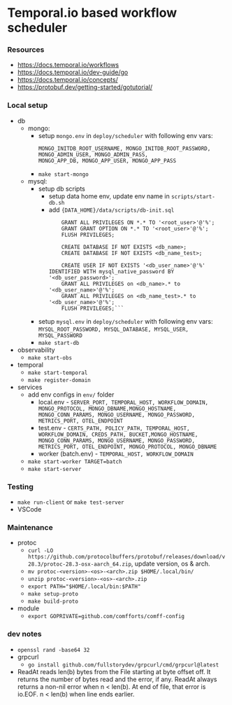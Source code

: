 # Temporal.io based workflow scheduler

### Resources
- https://docs.temporal.io/workflows
- https://docs.temporal.io/dev-guide/go
- https://docs.temporal.io/concepts/
- https://protobuf.dev/getting-started/gotutorial/

### Local setup
- db
    - mongo:
        - setup `mongo.env` in `deploy/scheduler` with following env vars:
            ```MONGO_HOST, MONGO_REPLICA_SET_NAME,
            MONGO_INITDB_ROOT_USERNAME, MONGO_INITDB_ROOT_PASSWORD,
            MONGO_ADMIN_USER, MONGO_ADMIN_PASS,
            MONGO_APP_DB, MONGO_APP_USER, MONGO_APP_PASS
        - `make start-mongo`
    - mysql:
        - setup db scripts
            - setup data home env, update env name in `scripts/start-db.sh`
            - add `{DATA_HOME}/data/scripts/db-init.sql`
                ```CREATE USER IF NOT EXISTS '<root_user>'@'%' IDENTIFIED WITH mysql_native_password BY '<root_password>';
                    GRANT ALL PRIVILEGES ON *.* TO '<root_user>'@'%';
                    GRANT GRANT OPTION ON *.* TO '<root_user>'@'%';
                    FLUSH PRIVILEGES;

                    CREATE DATABASE IF NOT EXISTS <db_name>;
                    CREATE DATABASE IF NOT EXISTS <db_name_test>;

                    CREATE USER IF NOT EXISTS '<db_user_name>'@'%' IDENTIFIED WITH mysql_native_password BY '<db_user_password>';
                    GRANT ALL PRIVILEGES on <db_name>.* to '<db_user_name>'@'%';
                    GRANT ALL PRIVILEGES on <db_name_test>.* to '<db_user_name>'@'%';
                    FLUSH PRIVILEGES;```
        - setup `mysql.env` in `deploy/scheduler` with following env vars:
            ```MYSQL_ROOT_PASSWORD, MYSQL_DATABASE, MYSQL_USER, MYSQL_PASSWORD```
        - `make start-db`
- observability
    - `make start-obs`
- temporal
    - `make start-temporal`
    - `make register-domain`
- services
    - add env configs in `env/` folder
        - local.env - ```SERVER_PORT, TEMPORAL_HOST, WORKFLOW_DOMAIN, MONGO_PROTOCOL, MONGO_DBNAME,MONGO_HOSTNAME, MONGO_CONN_PARAMS, MONGO_USERNAME, MONGO_PASSWORD, METRICS_PORT, OTEL_ENDPOINT```
        - test.env - ```CERTS_PATH, POLICY_PATH, TEMPORAL_HOST, WORKFLOW_DOMAIN, CREDS_PATH, BUCKET,MONGO_HOSTNAME, MONGO_CONN_PARAMS, MONGO_USERNAME, MONGO_PASSWORD, METRICS_PORT, OTEL_ENDPOINT, MONGO_PROTOCOL, MONGO_DBNAME```
        - worker (batch.env) - ```TEMPORAL_HOST, WORKFLOW_DOMAIN```
    - `make start-worker TARGET=batch`
    - `make start-server`

### Testing
- `make run-client` or `make test-server`
- VSCode

### Maintenance
- protoc
    - `curl -LO https://github.com/protocolbuffers/protobuf/releases/download/v28.3/protoc-28.3-osx-aarch_64.zip`, update version, os & arch.
    - `mv protoc-<version>-<os>-<arch>.zip $HOME/.local/bin/`
    - `unzip protoc-<version>-<os>-<arch>.zip`
    - `export PATH="$HOME/.local/bin:$PATH"`
    - `make setup-proto`
    - `make build-proto`
- module
    - `export GOPRIVATE=github.com/comfforts/comff-config`

### dev notes
- `openssl rand -base64 32`
- grpcurl
    - `go install github.com/fullstorydev/grpcurl/cmd/grpcurl@latest`
- ReadAt reads len(b) bytes from the File starting at byte offset off. It returns the number of bytes read and the error, if any. ReadAt always returns a non-nil error when n < len(b). At end of file, that error is io.EOF. n < len(b) when line ends earlier.


